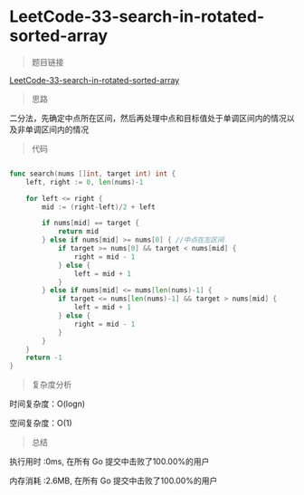 # LeetCode-33-search-in-rotated-sorted-array
>题目链接

[LeetCode-33-search-in-rotated-sorted-array](https://leetcode-cn.com/problems/search-in-rotated-sorted-array/)

>思路

二分法，先确定中点所在区间，然后再处理中点和目标值处于单调区间内的情况以及非单调区间内的情况



>代码

```go

func search(nums []int, target int) int {
    left, right := 0, len(nums)-1

    for left <= right {
        mid := (right-left)/2 + left

        if nums[mid] == target {
            return mid
        } else if nums[mid] >= nums[0] { //中点在左区间
            if target >= nums[0] && target < nums[mid] {
                right = mid - 1
            } else {
                left = mid + 1
            }
        } else if nums[mid] <= nums[len(nums)-1] {
            if target <= nums[len(nums)-1] && target > nums[mid] {
                left = mid + 1
            } else {
                right = mid - 1
            }
        } 
    }
    return -1
}


```

>复杂度分析

时间复杂度：O(logn)

空间复杂度：O(1)

>总结

执行用时 :0ms, 在所有 Go 提交中击败了100.00%的用户

内存消耗 :2.6MB, 在所有 Go 提交中击败了100.00%的用户
